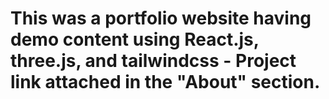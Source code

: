 # This was a portfolio website having demo content using React.js, three.js, and tailwindcss - Project link attached in the "About" section.
